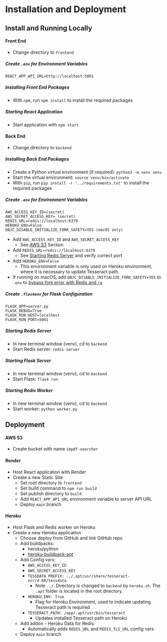 # Installation and Deployment

## Install and Running Locally

#### Front End

- Change directory to `frontend`

##### Create `.env` for Environment Variables

```
REACT_APP_API_URL=http://localhost:5001
```

##### Installing Front End Packages

- With `npm`, run `npm install` to install the required packages

##### Starting React Application

- Start application with `npm start`

#### Back End

- Change directory to `backend`

##### Installing Back End Packages

- Create a Python virtual environment (if required): `python3 -m venv venv`
- Start the virtual environment: `source venv/bin/activate`
- With `pip`, run `pip install -r '../requirements.txt'` to install the required packages

##### Create `.env` for Environment Variables

```
AWS_ACCESS_KEY_ID=(secret)
AWS_SECRET_ACCESS_KEY= (secret)
REDIS_URL=redis://localhost:6379
HEROKU_ENV=False
OBJC_DISABLE_INITIALIZE_FORK_SAFETY=YES (macOS only)
```

- Add `AWS_ACCESS_KEY_ID` and `AWS_SECRET_ACCESS_KEY`
  - See [AWS S3](#aws-s3) Section
- Add `REDIS_URL=redis://localhost:6379`
  - See [Starting Redis Server](#starting-redis-server) and verify correct port
- Add `HEROKU_ENV=False`
  - This environment variable is only used on Heroku environment, where it is necessary to update Tesseract path.
- If running on macOS, add `OBJC_DISABLE_INITIALIZE_FORK_SAFETY=YES` to `.env` to [bypass fork error with Redis and `rq` ](https://github.com/rq/rq/issues/1418)

##### Create `.flaskenv` for Flask Configuration

```
FLASK_APP=server.py
FLASK_DEBUG=True
FLASK_RUN_HOST=localhost
FLASK_RUN_PORT=5001
```

##### Starting Redis Server

- In new terminal window (venv), cd to `backend`
- Start Redis server: `redis-server`

##### Starting Flask Server

- In new terminal window (venv), cd to `backend`
- Start Flask: `flask run`

##### Starting Redis Worker

- In new terminal window (venv), cd to `backend`
- Start worker: `python worker.py`

## Deployment

#### AWS S3

- Create bucket with name `impdf-searcher`

#### Render

- Host React application with Render
- Create a new Static Site
  - Set root directory to `frontend`
  - Set build command to `npm run build`
  - Set publish directory to `build`
  - Add `REACT_APP_API_URL` environment variable to server API URL
  - Deploy `main` branch

#### Heroku

- Host Flask and Redis worker on Heroku
- Create a new Heroku application
  - Choose deploy from GitHub and link GitHub repo
  - Add buildpacks:
    - heroku/python
    - [heroku-buildpack-apt](https://github.com/heroku/heroku-buildpack-apt)
  - Add Config vars:
    - `AWS_ACCESS_KEY_ID`
    - `AWS_SECRET_ACCESS_KEY`
    - `TESSDATA_PREFIX: ../.apt/usr/share/tesseract-ocr/4.00/tessdata`
      - Note `../`. Directory is changed to `backend` by `heroku.sh`. The `.apt` folder is located in the root directory.
    - `HEROKU_ENV: True`
      - Flag for Heroku Environment, used to indicate updating Tesseract path is required
    - `TESSERACT_PATH: /app/.apt/usr/bin/tesseract`
      - Updates installed Tesseract path on Heroku
  - Add addon - Heroku Data for Redis:
    - Automatically adds `REDIS_URL` and `REDIS_TLS_URL` config vars
  - Deploy `main` branch
